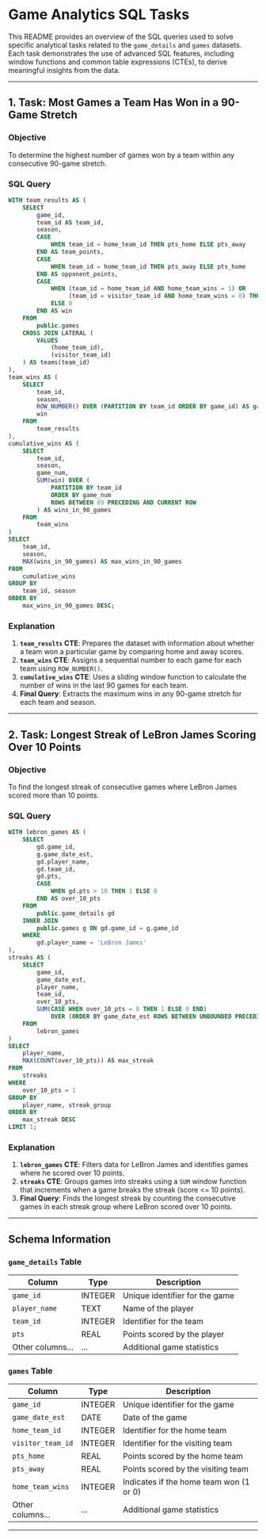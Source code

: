 # Game Analytics SQL Tasks

This README provides an overview of the SQL queries used to solve specific analytical tasks related to the `game_details` and `games` datasets. Each task demonstrates the use of advanced SQL features, including window functions and common table expressions (CTEs), to derive meaningful insights from the data.

---

## **1. Task: Most Games a Team Has Won in a 90-Game Stretch**

### **Objective**
To determine the highest number of games won by a team within any consecutive 90-game stretch.

### **SQL Query**
```sql
WITH team_results AS (
    SELECT
        game_id,
        team_id AS team_id,
        season,
        CASE
            WHEN team_id = home_team_id THEN pts_home ELSE pts_away
        END AS team_points,
        CASE
            WHEN team_id = home_team_id THEN pts_away ELSE pts_home
        END AS opponent_points,
        CASE
            WHEN (team_id = home_team_id AND home_team_wins = 1) OR
                 (team_id = visitor_team_id AND home_team_wins = 0) THEN 1
            ELSE 0
        END AS win
    FROM
        public.games
    CROSS JOIN LATERAL (
        VALUES
            (home_team_id),
            (visitor_team_id)
    ) AS teams(team_id)
),
team_wins AS (
    SELECT
        team_id,
        season,
        ROW_NUMBER() OVER (PARTITION BY team_id ORDER BY game_id) AS game_num,
        win
    FROM
        team_results
),
cumulative_wins AS (
    SELECT
        team_id,
        season,
        game_num,
        SUM(win) OVER (
            PARTITION BY team_id
            ORDER BY game_num
            ROWS BETWEEN 89 PRECEDING AND CURRENT ROW
        ) AS wins_in_90_games
    FROM
        team_wins
)
SELECT
    team_id,
    season,
    MAX(wins_in_90_games) AS max_wins_in_90_games
FROM
    cumulative_wins
GROUP BY
    team_id, season
ORDER BY
    max_wins_in_90_games DESC;
```

### **Explanation**
1. **`team_results` CTE**: Prepares the dataset with information about whether a team won a particular game by comparing home and away scores.
2. **`team_wins` CTE**: Assigns a sequential number to each game for each team using `ROW_NUMBER()`.
3. **`cumulative_wins` CTE**: Uses a sliding window function to calculate the number of wins in the last 90 games for each team.
4. **Final Query**: Extracts the maximum wins in any 90-game stretch for each team and season.

---

## **2. Task: Longest Streak of LeBron James Scoring Over 10 Points**

### **Objective**
To find the longest streak of consecutive games where LeBron James scored more than 10 points.

### **SQL Query**
```sql
WITH lebron_games AS (
    SELECT
        gd.game_id,
        g.game_date_est,
        gd.player_name,
        gd.team_id,
        gd.pts,
        CASE
            WHEN gd.pts > 10 THEN 1 ELSE 0
        END AS over_10_pts
    FROM
        public.game_details gd
    INNER JOIN
        public.games g ON gd.game_id = g.game_id
    WHERE
        gd.player_name = 'LeBron James'
),
streaks AS (
    SELECT
        game_id,
        game_date_est,
        player_name,
        team_id,
        over_10_pts,
        SUM(CASE WHEN over_10_pts = 0 THEN 1 ELSE 0 END)
            OVER (ORDER BY game_date_est ROWS BETWEEN UNBOUNDED PRECEDING AND CURRENT ROW) AS streak_group
    FROM
        lebron_games
)
SELECT
    player_name,
    MAX(COUNT(over_10_pts)) AS max_streak
FROM
    streaks
WHERE
    over_10_pts = 1
GROUP BY
    player_name, streak_group
ORDER BY
    max_streak DESC
LIMIT 1;
```

### **Explanation**
1. **`lebron_games` CTE**: Filters data for LeBron James and identifies games where he scored over 10 points.
2. **`streaks` CTE**: Groups games into streaks using a `SUM` window function that increments when a game breaks the streak (score <= 10 points).
3. **Final Query**: Finds the longest streak by counting the consecutive games in each streak group where LeBron scored over 10 points.

---

## **Schema Information**

### **`game_details` Table**
| Column           | Type    | Description                              |
|------------------|---------|------------------------------------------|
| `game_id`        | INTEGER | Unique identifier for the game           |
| `player_name`    | TEXT    | Name of the player                       |
| `team_id`        | INTEGER | Identifier for the team                  |
| `pts`            | REAL    | Points scored by the player              |
| Other columns... | ...     | Additional game statistics               |

### **`games` Table**
| Column            | Type    | Description                              |
|-------------------|---------|------------------------------------------|
| `game_id`         | INTEGER | Unique identifier for the game           |
| `game_date_est`   | DATE    | Date of the game                         |
| `home_team_id`    | INTEGER | Identifier for the home team             |
| `visitor_team_id` | INTEGER | Identifier for the visiting team         |
| `pts_home`        | REAL    | Points scored by the home team           |
| `pts_away`        | REAL    | Points scored by the visiting team       |
| `home_team_wins`  | INTEGER | Indicates if the home team won (1 or 0)  |
| Other columns...  | ...     | Additional game statistics               |

---
